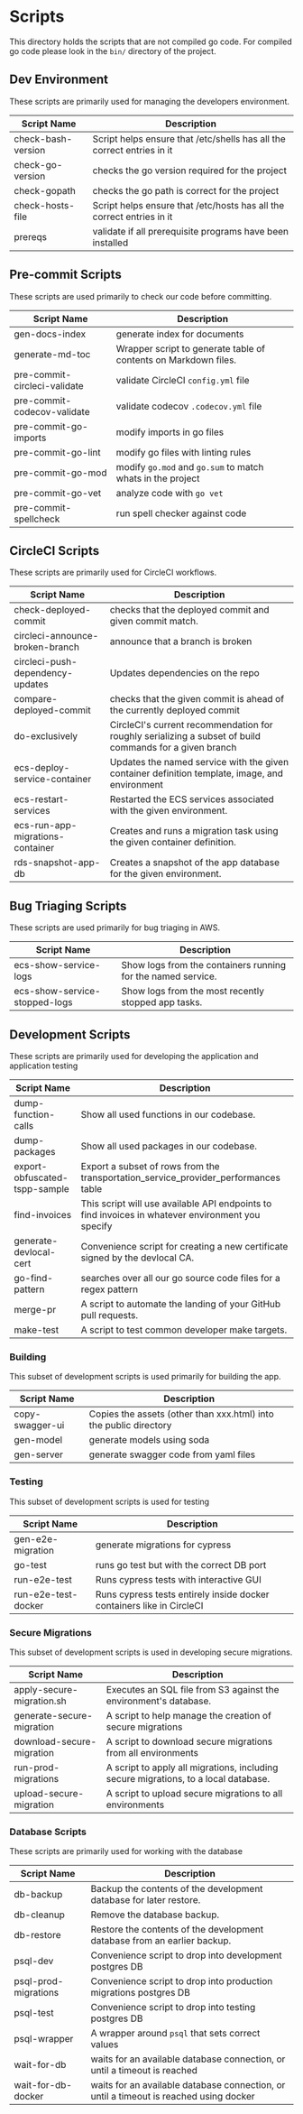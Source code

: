 # Scripts

This directory holds the scripts that are not compiled go code. For
compiled go code please look in the `bin/` directory of the project.

## Dev Environment

These scripts are primarily used for managing the developers
environment.

| Script Name | Description |
| --- | --- |
| check-bash-version | Script helps ensure that /etc/shells has all the correct entries in it |
| check-go-version | checks the go version required for the project |
| check-gopath | checks the go path is correct for the project |
| check-hosts-file | Script helps ensure that /etc/hosts has all the correct entries in it |
| prereqs | validate if all prerequisite programs have been installed |

## Pre-commit Scripts

These scripts are used primarily to check our code before
committing.

| Script Name | Description |
| --- | --- |
| gen-docs-index | generate index for documents |
| generate-md-toc |  Wrapper script to generate table of contents on Markdown files. |
| pre-commit-circleci-validate | validate CircleCI `config.yml` file |
| pre-commit-codecov-validate | validate codecov `.codecov.yml` file |
| pre-commit-go-imports | modify imports in go files |
| pre-commit-go-lint | modify go files with linting rules |
| pre-commit-go-mod | modify `go.mod` and `go.sum` to match whats in the project |
| pre-commit-go-vet | analyze code with `go vet` |
| pre-commit-spellcheck | run spell checker against code |

## CircleCI Scripts

These scripts are primarily used for CircleCI workflows.

| Script Name | Description |
| --- | --- |
| check-deployed-commit |  checks that the deployed commit and given commit match. |
| circleci-announce-broken-branch | announce that a branch is broken |
| circleci-push-dependency-updates | Updates dependencies on the repo |
| compare-deployed-commit | checks that the given commit is ahead of the currently deployed commit |
| do-exclusively | CircleCI's current recommendation for roughly serializing a subset of build commands for a given branch |
| ecs-deploy-service-container |  Updates the named service with the given container definition template, image, and environment |
| ecs-restart-services | Restarted the ECS services associated with the given environment. |
| ecs-run-app-migrations-container | Creates and runs a migration task using the given container definition. |
| rds-snapshot-app-db | Creates a snapshot of the app database for the given environment. |

## Bug Triaging Scripts

These scripts are used primarily for bug triaging in AWS.

| Script Name | Description |
| --- | --- |
| ecs-show-service-logs |  Show logs from the containers running for the named service. |
| ecs-show-service-stopped-logs |  Show logs from the most recently stopped app tasks. |

## Development Scripts

These scripts are primarily used for developing the application and
application testing

| Script Name | Description |
| --- | --- |
| dump-function-calls |  Show all used functions in our codebase. |
| dump-packages |  Show all used packages in our codebase. |
| export-obfuscated-tspp-sample | Export a subset of rows from the transportation_service_provider_performances table |
| find-invoices |  This script will use available API endpoints to find invoices in whatever environment you specify|
| generate-devlocal-cert | Convenience script for creating a new certificate signed by the devlocal CA. |
| go-find-pattern |  searches over all our go source code files for a regex pattern |
| merge-pr |  A script to automate the landing of your GitHub pull requests. |
| make-test | A script to test common developer make targets. |

### Building

This subset of development scripts is used primarily for building the app.

| Script Name | Description |
| --- | --- |
| copy-swagger-ui |  Copies the assets (other than xxx.html) into the public directory |
| gen-model | generate models using soda |
| gen-server | generate swagger code from yaml files |

### Testing

This subset of development scripts is used for testing

| Script Name | Description |
| --- | --- |
| gen-e2e-migration | generate migrations for cypress |
| go-test | runs go test but with the correct DB port |
| run-e2e-test | Runs cypress tests with interactive GUI |
| run-e2e-test-docker | Runs cypress tests entirely inside docker containers like in CircleCI |

### Secure Migrations

This subset of development scripts is used in developing secure
migrations.

| Script Name | Description |
| --- | --- |
| apply-secure-migration.sh | Executes an SQL file from S3 against the environment's database. |
| generate-secure-migration |  A script to help manage the creation of secure migrations |
| download-secure-migration |  A script to download secure migrations from all environments |
| run-prod-migrations |  A script to apply all migrations, including secure migrations, to a local database. |
| upload-secure-migration | A script to upload secure migrations to all environments |

### Database Scripts

These scripts are primarily used for working with the database

| Script Name | Description |
| --- | --- |
| db-backup |  Backup the contents of the development database for later restore. |
| db-cleanup | Remove the database backup. |
| db-restore |  Restore the contents of the development database from an earlier backup. |
| psql-dev | Convenience script to drop into development postgres DB |
| psql-prod-migrations | Convenience script to drop into production migrations postgres DB |
| psql-test | Convenience script to drop into testing postgres DB |
| psql-wrapper | A wrapper around `psql` that sets correct values |
| wait-for-db |  waits for an available database connection, or until a timeout is reached |
| wait-for-db-docker |  waits for an available database connection, or until a timeout is reached using docker |

